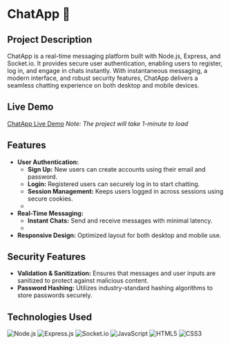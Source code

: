 # ChatApp 💬

## Project Description
ChatApp is a real-time messaging platform built with Node.js, Express, and Socket.io. It provides secure user authentication, enabling users to register, log in, and engage in chats instantly. With instantaneous messaging, a modern interface, and robust security features, ChatApp delivers a seamless chatting experience on both desktop and mobile devices.

## Live Demo
[ChatApp Live Demo](https://chat-app-xz4i.onrender.com) 
*Note: The project will take 1-minute to load*

## Features
- **User Authentication:**
  - **Sign Up:** New users can create accounts using their email and password.
  - **Login:** Registered users can securely log in to start chatting.
  - **Session Management:** Keeps users logged in across sessions using secure cookies.
  - 
- **Real-Time Messaging:**
  - **Instant Chats:** Send and receive messages with minimal latency.
  - 
- **Responsive Design:** Optimized layout for both desktop and mobile use.

## Security Features
- **Validation & Sanitization:** Ensures that messages and user inputs are sanitized to protect against malicious content.
- **Password Hashing:** Utilizes industry-standard hashing algorithms to store passwords securely.

## Technologies Used
![Node.js](https://img.shields.io/badge/Node.js-339933?style=for-the-badge&logo=node.js&logoColor=white)
![Express.js](https://img.shields.io/badge/Express.js-000000?style=for-the-badge&logo=express&logoColor=white)
![Socket.io](https://img.shields.io/badge/Socket.io-010101?style=for-the-badge&logo=socket.io&logoColor=white)
![JavaScript](https://img.shields.io/badge/JavaScript-F7DF1E?style=for-the-badge&logo=javascript&logoColor=black)
![HTML5](https://img.shields.io/badge/HTML5-E34F26?style=for-the-badge&logo=html5&logoColor=white)
![CSS3](https://img.shields.io/badge/CSS3-1572B6?style=for-the-badge&logo=css3&logoColor=white)

